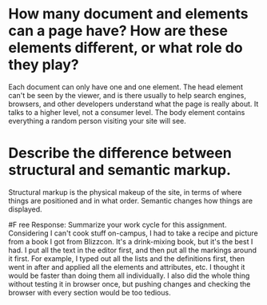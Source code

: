 # How many document <head> and <body> elements can a page have? How are these elements different, or what role do they play?
Each document can only have one <head> and one <body> element. The head element can't be seen by the viewer, and is there usually to help search engines, browsers, and other developers understand what the page is really about. It talks to a higher level, not a consumer level. The body element contains everything a random person visiting your site will see.
# Describe the difference between structural and semantic markup.

Structural markup is the physical makeup of the site, in terms of where things are positioned and in what order. Semantic changes how things are displayed.

#F ree Response: Summarize your work cycle for this assignment.
Considering I can't cook stuff on-campus, I had to take a recipe and picture from a book I got from Blizzcon.
It's a drink-mixing book, but it's the best I had. I put all the text in the editor first, and then put all the markings around it first.
For example, I typed out all the lists and the definitions first, then went in after and applied all the elements and attributes, etc.
I thought it would be faster than doing them all individually.
I also did the whole thing without testing it in browser once, but pushing changes and checking the browser with every section would be too tedious.
